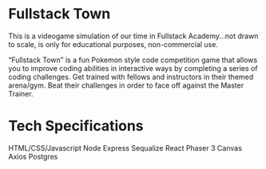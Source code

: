 # Fullstack Town
This is a videogame simulation of our time in Fullstack Academy…not drawn to scale, is only for educational purposes, non-commercial use.

“Fullstack Town” is a fun Pokemon style code competition game that allows you to improve coding abilities in interactive ways by completing a series of coding challenges. Get trained with fellows and instructors in their themed arena/gym. Beat their challenges in order to face off against the Master Trainer.

# Tech Specifications
HTML/CSS/Javascript
Node 
Express 
Sequalize
React
Phaser 3
Canvas
Axios
Postgres
